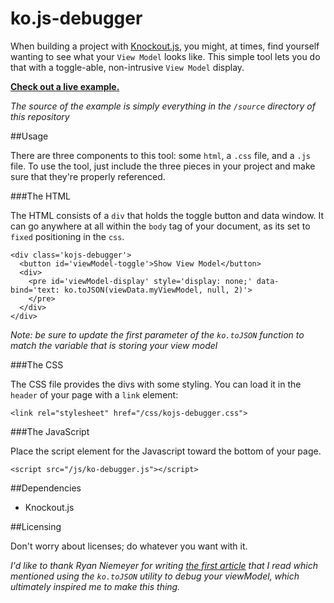 ko.js-debugger
==============

When building a project with [Knockout.js](http://knockoutjs.com/), you might, at times, find yourself wanting to see what your `View Model` looks like. This simple tool lets you do that with a toggle-able, non-intrusive `View Model` display.

[**Check out a live example.**](http://jmeas.com/projects/ko.js-debugger/)

_The source of the example is simply everything in the `/source` directory of this repository_

##Usage

There are three components to this tool: some `html`, a `.css` file, and a `.js` file. To use the tool, just include the three pieces in your project and make sure that they're properly referenced.

###The HTML

The HTML consists of a `div` that holds the toggle button and data window. It can go anywhere at all within the `body` tag of your document, as its set to `fixed` positioning in the `css`.

    <div class='kojs-debugger'>
      <button id='viewModel-toggle'>Show View Model</button>
      <div>
        <pre id='viewModel-display' style='display: none;' data-bind='text: ko.toJSON(viewData.myViewModel, null, 2)'>
        </pre>
      </div>
    </div>

_Note: be sure to update the first parameter of the `ko.toJSON` function to match the variable that is storing your view model_

###The CSS

The CSS file provides the divs with some styling. You can load it in the `header` of your page with a `link` element:

    <link rel="stylesheet" href="/css/kojs-debugger.css">

###The JavaScript

Place the script element for the Javascript toward the bottom of your page.

    <script src="/js/ko-debugger.js"></script>

##Dependencies

- Knockout.js

##Licensing

Don't worry about licenses; do whatever you want with it.

_I'd like to thank Ryan Niemeyer for writing [the first article](http://www.knockmeout.net/2011/06/10-things-to-know-about-knockoutjs-on.html) that I read which mentioned using the `ko.toJSON` utility to debug your viewModel, which ultimately inspired me to make this thing._

